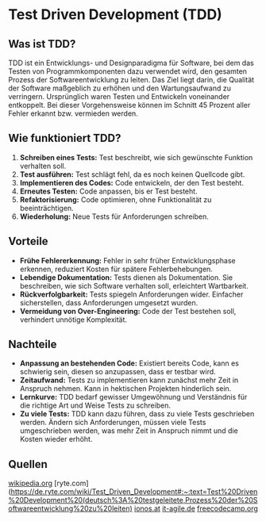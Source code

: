 # Test Driven Development (TDD)

## Was ist TDD?
TDD ist ein Entwicklungs- und Designparadigma für Software, bei dem das Testen von Programmkomponenten dazu verwendet wird, den gesamten Prozess der Softwareentwicklung zu leiten. Das Ziel liegt darin, die Qualität der Software maßgeblich zu erhöhen und den Wartungsaufwand zu verringern. Ursprünglich waren Testen und Entwickeln voneinander entkoppelt. Bei dieser Vorgehensweise können im Schnitt 45 Prozent aller Fehler erkannt bzw. vermieden werden.

## Wie funktioniert TDD?
1. **Schreiben eines Tests:** Test beschreibt, wie sich gewünschte Funktion verhalten soll.
2.	**Test ausführen:** Test schlägt fehl, da es noch keinen Quellcode gibt.
3.	**Implementieren des Codes:** Code entwickeln, der den Test besteht.
4.	**Erneutes Testen:** Code anpassen, bis er Test besteht.
5.	**Refaktorisierung:** Code optimieren, ohne Funktionalität zu beeinträchtigen.
6.	**Wiederholung:** Neue Tests für Anforderungen schreiben.

## Vorteile
- **Frühe Fehlererkennung:** Fehler in sehr früher Entwicklungsphase erkennen, reduziert Kosten für spätere Fehlerbehebungen.
- **Lebendige Dokumentation:** Tests dienen als Dokumentation. Sie beschreiben, wie sich Software verhalten soll, erleichtert Wartbarkeit.
- **Rückverfolgbarkeit:** Tests spiegeln Anforderungen wider. Einfacher sicherstellen, dass Anforderungen umgesetzt wurden.
- **Vermeidung von Over-Engineering:** Code der Test bestehen soll, verhindert unnötige Komplexität.

## Nachteile
- **Anpassung an bestehenden Code:** Existiert bereits Code, kann es schwierig sein, diesen so anzupassen, dass er testbar wird.
- **Zeitaufwand:** Tests zu implementieren kann zunächst mehr Zeit in Anspruch nehmen. Kann in hektischen Projekten hinderlich sein.
- **Lernkurve:** TDD bedarf gewisser Umgewöhnung und Verständnis für die richtige Art und Weise Tests zu schreiben.
- **Zu viele Tests:** TDD kann dazu führen, dass zu viele Tests geschrieben werden. Ändern sich Anforderungen, müssen viele Tests umgeschrieben werden, was mehr Zeit in Anspruch nimmt und die Kosten wieder erhöht.

## Quellen
[wikipedia.org](https://de.wikipedia.org/w/index.php?title=Testgetriebene_Entwicklung&oldid=235708551)
[ryte.com](https://de.ryte.com/wiki/Test_Driven_Development#:~:text=Test%20Driven%20Development%20(deutsch%3A%20testgeleitete,Prozess%20der%20Softwareentwicklung%20zu%20leiten)
[ionos.at](https://www.ionos.at/digitalguide/websites/web-entwicklung/was-ist-test-driven-development/)
[it-agile.de](https://www.it-agile.de/agiles-wissen/agile-entwicklung/was-ist-testgetriebene-entwicklung/)
[freecodecamp.org](https://www.freecodecamp.org/news/learning-to-test-with-python-997ace2d8abe/)

